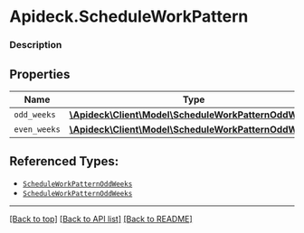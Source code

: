 # Apideck.ScheduleWorkPattern

### Description

## Properties
Name | Type | Description | Notes
------------ | ------------- | ------------- | -------------
`odd_weeks` | [**\Apideck\Client\Model\ScheduleWorkPatternOddWeeks**](ScheduleWorkPatternOddWeeks.md) |  | [optional] 
`even_weeks` | [**\Apideck\Client\Model\ScheduleWorkPatternOddWeeks**](ScheduleWorkPatternOddWeeks.md) |  | [optional] 





## Referenced Types:
* [`ScheduleWorkPatternOddWeeks`](ScheduleWorkPatternOddWeeks.md)
* [`ScheduleWorkPatternOddWeeks`](ScheduleWorkPatternOddWeeks.md)

---

[[Back to top]](#) [[Back to API list]](../../../../README.md#documentation-for-api-endpoints) [[Back to README]](../../../../README.md)


